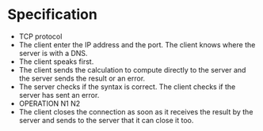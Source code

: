 # Specification
- TCP protocol
- The client enter the IP address and the port. The client knows where the server is with a DNS.
- The client speaks first.
- The client sends the calculation to compute directly to the server and the server sends the result or an error.
- The server checks if the syntax is correct. The client checks if the server has sent an error.
- OPERATION N1 N2
- The client closes the connection as soon as it receives the result by the server and sends to the server that it can close it too.
